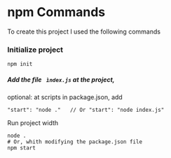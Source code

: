 # npm Commands
To create this project I used the following commands

### Initialize project
```
npm init
``` 
##### Add the file ` ìndex.js` at the project, 
optional: at scripts in package.json, add 

```
"start": "node ."   // Or "start": "node index.js"
``` 
Run project width 
```
node . 
# Or, whith modifying the package.json file
npm start
```
